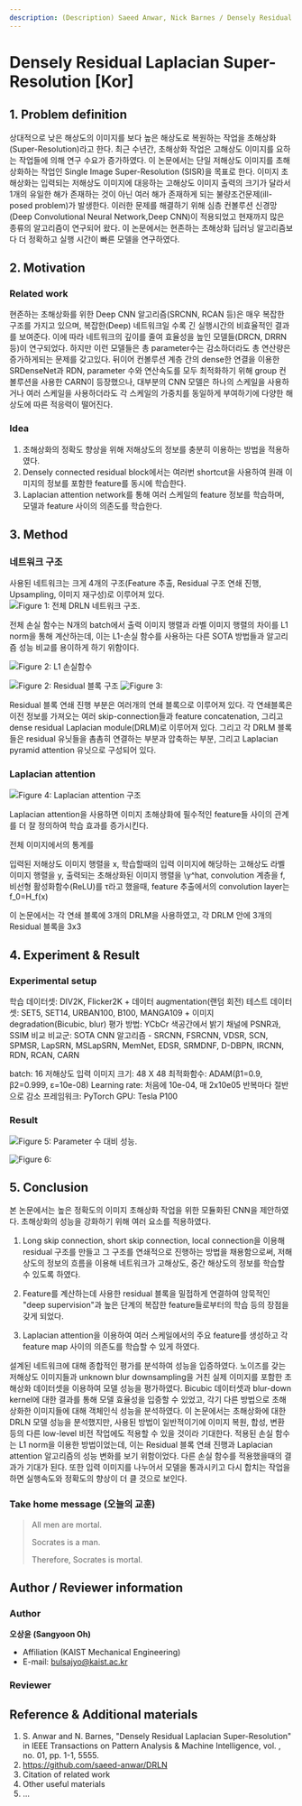 ```yaml
---
description: (Description) Saeed Anwar, Nick Barnes / Densely Residual Laplacian Super-Resolution / IEEE 2019
---
```


# Densely Residual Laplacian Super-Resolution \[Kor]


##  1. Problem definition

상대적으로 낮은 해상도의 이미지를 보다 높은 해상도로 복원하는 작업을 초해상화(Super-Resolution)라고 한다.
최근 수년간, 초해상화 작업은 고해상도 이미지를 요하는 작업들에 의해 연구 수요가 증가하였다.
이 논문에서는 단일 저해상도 이미지를 초해상화하는 작업인 Single Image Super-Resolution (SISR)을 목표로 한다.
이미지 초해상화는 입력되는 저해상도 이미지에 대응하는 고해상도 이미지 출력의 크기가 달라서 1개의 유일한 해가 존재하는 것이 아닌 여러 해가 존재하게 되는 불량조건문제(ill-posed problem)가 발생한다. 이러한 문제를 해결하기 위해 심층 컨볼루션 신경망(Deep Convolutional Neural Network,Deep CNN)이 적용되었고 현재까지 많은 종류의 알고리즘이 연구되어 왔다. 
이 논문에서는 현존하는 초해상화 딥러닝 알고리즘보다 더 정확하고 실행 시간이 빠른 모델을 연구하였다.

## 2. Motivation

### Related work
현존하는 초해상화를 위한 Deep CNN 알고리즘(SRCNN, RCAN 등)은 매우 복잡한 구조를 가지고 있으며, 복잡한(Deep) 네트워크일 수록 긴 실행시간의 비효율적인 결과를 보여준다. 
이에 따라 네트워크의 깊이를 줄여 효율성을 높인 모델들(DRCN, DRRN 등)이 연구되었다. 하지만 이런 모델들은 총 parameter수는 감소하더라도 총 연산량은 증가하게되는 문제를 갖고있다.
뒤이어 컨볼루션 계층 간의 dense한 연결을 이용한 SRDenseNet과 RDN, parameter 수와 연산속도를 모두 최적화하기 위해 group 컨볼루션을 사용한 CARN이 등장했으나, 대부분의 CNN 모델은 하나의 스케일을 사용하거나 여러 스케일을 사용하더라도 각 스케일의 가중치를 동일하게 부여하기에 다양한 해상도에 따른 적응력이 떨어진다.

### Idea
1. 초해상화의 정확도 향상을 위해 저해상도의 정보를 충분히 이용하는 방법을 적용하였다.
2. Densely connected residual block에서는 여러번 shortcut을 사용하여 원래 이미지의 정보를 포함한 feature를 동시에 학습한다.
3. Laplacian attention network를 통해 여러 스케일의 feature 정보를 학습하며, 모델과 feature 사이의 의존도를 학습한다.

## 3. Method
### 네트워크 구조
사용된 네트워크는 크게 4개의 구조(Feature 추출, Residual 구조 연쇄 진행, Upsampling, 이미지 재구성)로 이루어져 있다.
![Figure 1: 전체 DRLN 네트워크 구조.](../../.gitbook/assets/DRLN/DRLN_whole.png)


전체 손실 함수는 N개의 batch에서 출력 이미지 행렬과 라벨 이미지 행렬의 차이를 L1 norm을 통해 계산하는데, 이는 L1-손실 함수를 사용하는 다른 SOTA 방법들과 알고리즘 성능 비교를 용이하게 하기 위함이다. 

![Figure 2: L1 손실함수](../../.gitbook/assets/DRLN/DRLN_L1.png)

![Figure 2: Residual 블록 구조](../../.gitbook/assets/DRLN/DRLN_module.png)
![Figure 3: ](../../.gitbook/assets/DRLN/DRLN_legend.png)

Residual 블록 연쇄 진행 부분은 여러개의 연쇄 블록으로 이루어져 있다.
각 연쇄블록은 이전 정보를 가져오는 여러 skip-connection들과 feature concatenation, 그리고 dense residual Laplacian module(DRLM)로 이루어져 있다.
그리고 각 DRLM 블록들은 residual 유닛들을 촘촘히 연결하는 부분과 압축하는 부분, 그리고 Laplacian pyramid attention 유닛으로 구성되어 있다.



### Laplacian attention

![Figure 4: Laplacian attention 구조](../../.gitbook/assets/DRLN/DRLN_Laplacian.png)

Laplacian attention을 사용하면 이미지 초해상화에 필수적인 feature들 사이의 관계를 더 잘 정의하여 학습 효과를 증가시킨다.

전체 이미지에서의 통계를 




입력된 저해상도 이미지 행렬을 x, 학습할때의 입력 이미지에 해당하는 고해상도 라벨 이미지 행렬을 y, 출력되는 초해상화된 이미지 행렬을 \y^hat, convolution 계층을 f, 비선형 활성화함수(ReLU)를 τ라고 했을때, feature 추출에서의 convolution layer는 f_0=H_f(x)


이 논문에서는 각 연쇄 블록에 3개의 DRLM을 사용하였고, 각 DRLM 안에 3개의 Residual 블록을 
3x3 



## 4. Experiment & Result

### Experimental setup

학습 데이터셋: DIV2K, Flicker2K + 데이터 augmentation(랜덤 회전)
테스트 데이터셋: SET5, SET14, URBAN100, B100, MANGA109 + 이미지 degradation(Bicubic, blur) 
평가 방법: YCbCr 색공간에서 밝기 채널에 PSNR과, SSIM 비교
비교군: SOTA CNN 알고리즘 - SRCNN, FSRCNN, VDSR, SCN, SPMSR, LapSRN, MSLapSRN, MemNet, EDSR, SRMDNF, D-DBPN, IRCNN, RDN, RCAN, CARN

batch: 16
저해상도 입력 이미지 크기: 48 X 48
최적화함수: ADAM(β1=0.9, β2=0.999, ε=10e-08)
Learning rate: 처음에 10e-04, 매 2x10e05 반복마다 절반으로 감소
프레임워크: PyTorch
GPU: Tesla P100


### Result
![Figure 5: Parameter 수 대비 성능.](../../.gitbook/assets/DRLN/Result_PSNR1.png)



![Figure 6: ](../../.gitbook/assets/DRLN/Result_PSNR2.png)




## 5. Conclusion

본 논문에서는 높은 정확도의 이미지 초해상화 작업을 위한 모듈화된 CNN을 제안하였다. 
초해상화의 성능을 강화하기 위해 여러 요소를 적용하였다.

1. Long skip connection, short skip connection, local connection을 이용해 residual 구조를 만들고 그 구조를 연쇄적으로 진행하는 방법을 채용함으로써, 저해상도의 정보의 흐름을 이용해 네트워크가 고해상도, 중간 해상도의 정보를 학습할 수 있도록 하였다.

2. Feature를 계산하는데 사용한 residual 블록을 밀접하게 연결하여 암묵적인 "deep supervision"과 높은 단계의 복잡한 feature들로부터의 학습 등의 장점을 갖게 되었다.

3. Laplacian attention을 이용하여 여러 스케일에서의 주요 feature를 생성하고 각 feature map 사이의 의존도를 학습할 수 있게 하였다.

설계된 네트워크에 대해 종합적인 평가를 분석하여 성능을 입증하였다.
노이즈를 갖는 저해상도 이미지들과 unknown blur downsampling을 거친 실제 이미지를 포함한 초해상화 데이터셋을 이용하여 모델 성능을 평가하였다.
Bicubic 데이터셋과 blur-down kernel에 대한 결과를 통해 모델 효율성을 입증할 수 있었고, 각기 다른 방법으로 초해상화한 이미지들에 대해 객체인식 성능을 분석하였다.
이 논문에서는 초해상화에 대한 DRLN 모델 성능을 분석했지만, 사용된 방법이 일반적이기에 이미지 복원, 합성, 변환 등의 다른 low-level 비전 작업에도 적용할 수 있을 것이라 기대한다.
적용된 손실 함수는 L1 norm을 이용한 방법이었는데, 이는 Residual 블록 연쇄 진행과 Laplacian attention 알고리즘의 성능 변화를 보기 위함이었다. 다른 손실 함수를 적용했을때의 결과가 기대가 된다. 또한 입력 이미지를 나누어서 모델을 통과시키고 다시 합치는 작업을 하면 실행속도와 정확도의 향상이 더 클 것으로 보인다.

### Take home message \(오늘의 교훈\)

> All men are mortal.
>
> Socrates is a man.
>
> Therefore, Socrates is mortal.

## Author / Reviewer information

### Author

**오상윤 \(Sangyoon Oh\)** 

* Affiliation \(KAIST Mechanical Engineering\)
* E-mail: bulsajyo@kaist.ac.kr


### Reviewer

## Reference & Additional materials

1. S. Anwar and N. Barnes, "Densely Residual Laplacian Super-Resolution" in IEEE Transactions on Pattern Analysis & Machine Intelligence, vol. , no. 01, pp. 1-1, 5555.
2. https://github.com/saeed-anwar/DRLN
3. Citation of related work
4. Other useful materials
5. ...

